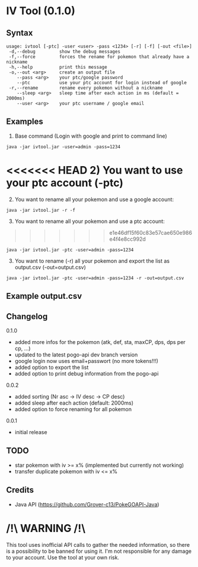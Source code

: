 IV Tool (0.1.0)
===============

Syntax
------

```
usage: ivtool [-ptc] -user <user> -pass <1234> [-r] [-f] [-out <file>]
 -d,--debug			show the debug messages
 -f,--force			forces the rename for pokemon that already have a nickname
 -h,--help			print this message
 -o,--out <arg>		create an output file
	--pass <arg>	your ptc/google password
	--ptc			use your ptc account for login instead of google
 -r,--rename		rename every pokemon without a nickname
	--sleep <arg>	sleep time after each action in ms (default = 2000ms)
	--user <arg>	your ptc username / google email
```

Examples
--------

1) Base command (Login with google and print to command line)
```
java -jar ivtool.jar -user=admin -pass=1234
```
<<<<<<< HEAD
2) You want to use your ptc account (-ptc)
=======
2) You want to rename all your pokemon and use a google account: 
```
java -jar ivtool.jar -r -f
```
3) You want to rename all your pokemon and use a ptc account:
>>>>>>> e1e46df15f60c83e57cae650e986e4f4e8cc992d
```
java -jar ivtool.jar -ptc -user=admin -pass=1234
```
3) You want to rename (-r) all your pokemon and export the list as output.csv (-out=output.csv)
```
java -jar ivtool.jar -ptc -user=admin -pass=1234 -r -out=output.csv
```


Example output.csv
--------------




Changelog
---------

0.1.0

* added more infos for the pokemon (atk, def, sta, maxCP, dps, dps per cp, ...)
* updated to the latest pogo-api dev branch version
* google login now uses email+passwort (no more tokens!!!)
* added option to export the list
* added option to print debug information from the pogo-api

0.0.2

* added sorting (Nr asc -> IV desc -> CP desc)
* added sleep after each action (default: 2000ms)
* added option to force renaming for all pokemon

0.0.1

* initial release

TODO
--------

* star pokemon with iv >= x% (implemented but currently not working)
* transfer duplicate pokemon with iv <= x%

Credits
-------

* Java API (https://github.com/Grover-c13/PokeGOAPI-Java)

/!\ WARNING /!\
===============

This tool uses inofficial API calls to gather the needed information, so there is a possibility to be banned for using it. 
I'm not responsible for any damage to your account. Use the tool at your own risk.
